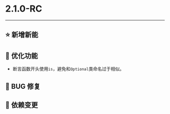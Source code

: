 # 2.1.0-RC

---------------------

## ⭐ 新增新能

## 👻 优化功能

- 断言函数开头使用`is`，避免和`Optional`类命名过于相似。

## 🐞 BUG 修复

## 🔨 依赖变更
